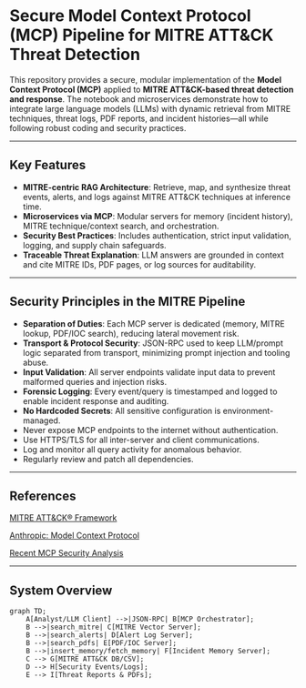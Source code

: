 # Secure Model Context Protocol (MCP) Pipeline for MITRE ATT&CK Threat Detection

This repository provides a secure, modular implementation of the **Model Context Protocol (MCP)** applied to **MITRE ATT&CK-based threat detection and response**. The notebook and microservices demonstrate how to integrate large language models (LLMs) with dynamic retrieval from MITRE techniques, threat logs, PDF reports, and incident histories—all while following robust coding and security practices.

---

##  Key Features

- **MITRE-centric RAG Architecture**: Retrieve, map, and synthesize threat events, alerts, and logs against MITRE ATT&CK techniques at inference time.
- **Microservices via MCP**: Modular servers for memory (incident history), MITRE technique/context search, and orchestration.
- **Security Best Practices**: Includes authentication, strict input validation, logging, and supply chain safeguards.
- **Traceable Threat Explanation**: LLM answers are grounded in context and cite MITRE IDs, PDF pages, or log sources for auditability.

---

##  Security Principles in the MITRE Pipeline

- **Separation of Duties**: Each MCP server is dedicated (memory, MITRE lookup, PDF/IOC search), reducing lateral movement risk.
- **Transport & Protocol Security**: JSON-RPC used to keep LLM/prompt logic separated from transport, minimizing prompt injection and tooling abuse.
- **Input Validation**: All server endpoints validate input data to prevent malformed queries and injection risks.
- **Forensic Logging**: Every event/query is timestamped and logged to enable incident response and auditing.
- **No Hardcoded Secrets**: All sensitive configuration is environment-managed.
- Never expose MCP endpoints to the internet without authentication.
- Use HTTPS/TLS for all inter-server and client communications.
- Log and monitor all query activity for anomalous behavior.
- Regularly review and patch all dependencies.

---

## References
[MITRE ATT&CK® Framework](https://attack.mitre.org/)

[Anthropic: Model Context Protocol](https://docs.anthropic.com/claude/docs/model-context-protocol)

[Recent MCP Security Analysis](https://arxiv.org/abs/2504.03767)

---

##  System Overview

```mermaid
graph TD;
    A[Analyst/LLM Client] -->|JSON-RPC| B[MCP Orchestrator];
    B -->|search_mitre| C[MITRE Vector Server];
    B -->|search_alerts| D[Alert Log Server];
    B -->|search_pdfs| E[PDF/IOC Server];
    B -->|insert_memory/fetch_memory| F[Incident Memory Server];
    C --> G[MITRE ATT&CK DB/CSV];
    D --> H[Security Events/Logs];
    E --> I[Threat Reports & PDFs];


